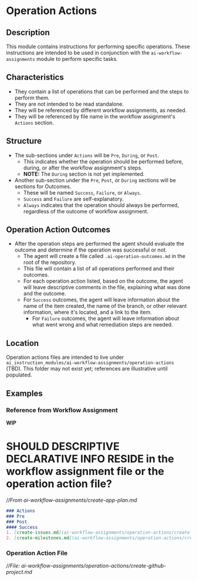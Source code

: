 # Operation Actions

## Description

This module contains instructions for performing specific operations. These instructions are intended to be used in conjunction with the `ai-workflow-assignments` module to perform specific tasks.

## Characteristics
- They contain a list of operations that can be performed and the steps to perform them.
- They are not intended to be read standalone.
- They will be referenced by different workflow assignments, as needed.
- They will be referenced by file name in the workflow assignment's `Actions` section.

## Structure
- The sub-sections under `Actions` will be `Pre`, `During`, or `Post`.
  - This indicates whether the operation should be performed before, during, or after the workflow assignment's steps.
  - **NOTE:** The `During` section is not yet implemented.
- Another sub-section under the `Pre`, `Post`, or `During` sections will be sections for Outcomes. 
  - These will be named `Success`, `Failure`, or `Always`. 
  - `Success` and `Failure` are self-explanatory. 
  - `Always` indicates that the operation should always be performed, regardless of the outcome of workflow assignment.

## Operation Action Outcomes
- After the operation steps are performed the agent should evaluate the outcome and determine if the operation was successful or not. 
  - The agent will create a file called `.ai-operation-outcomes.md` in the root of the repository.
  - This file will contain a list of all operations performed and their outcomes.
  - For each operation action listed, based on the outcome, the agent will leave descriptive comments in the file, explaining what was done and the outcome.
  - For `Success` outcomes, the agent will leave information about the name of the item created, the name of the branch, or other relevant information, where it's located, and a link to the item.
    - For `Failure` outcomes, the agent will leave information about what went wrong and what remediation steps are needed.

## Location
Operation actions files are intended to live under `ai_instruction_modules/ai-workflow-assignments/operation-actions` (TBD). This folder may not exist yet; references are illustrative until populated.

## Examples

### Reference from Workflow Assignment

**WIP**

# SHOULD DESCRIPTIVE DECLARATIVE INFO RESIDE in the workflow assignment file or the operation action file?

*//From ai-workflow-assignments/create-app-plan.md*
```markdown
### Actions
### Pre
### Post
#### Success
1. [create-issues.md](ai-workflow-assignments/operation-actions/create-github-project.md)
2. [create-milestones.md](ai-workflow-assignments/operation-actions/create-milestones.md)
```

### Operation Action File
*//File: ai-workflow-assignments/operation-actions/create-github-project.md*
```markdown
```




